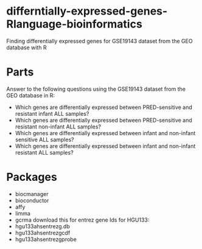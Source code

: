 # differntially-expressed-genes-Rlanguage-bioinformatics
Finding differentially expressed genes for GSE19143 dataset from the GEO database with R
# Parts
Answer to the following questions using the GSE19143 dataset from the GEO
database in R:
- Which genes are differentially expressed between PRED-sensitive and
resistant infant ALL samples?
- Which genes are differentially expressed between PRED-sensitive and
resistant non-infant ALL samples?
- Which genes are differentially expressed between infant and non-infant
sensitive ALL samples?
- Which genes are differentially expressed between infant and non-infant
resistant ALL samples?
# Packages
- biocmanager
- bioconductor
- affy
- limma
- gcrma
download this for entrez gene Ids for HGU133:
- hgu133ahsentrezg.db
- hgu133ahsentrezgcdf
- hgu133ahsentrezgprobe
